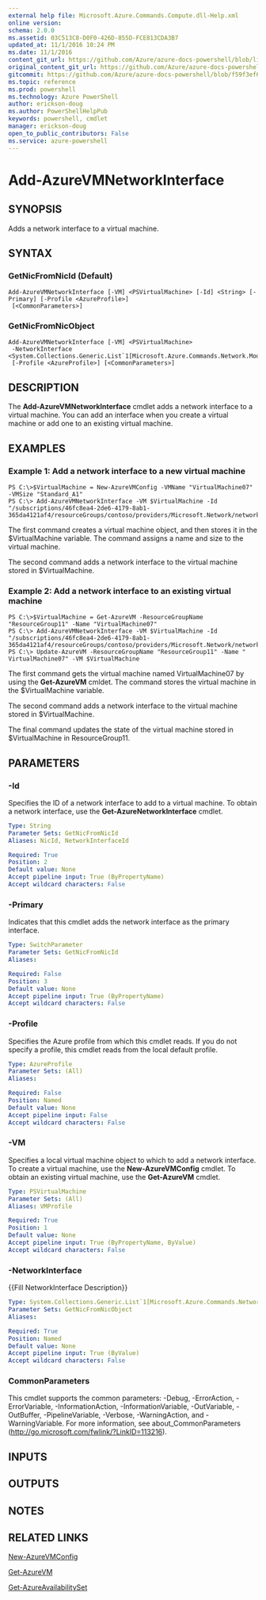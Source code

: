 ```yaml
---
external help file: Microsoft.Azure.Commands.Compute.dll-Help.xml
online version: 
schema: 2.0.0
ms.assetid: 03C513C8-D0F0-426D-855D-FCE813CDA3B7
updated_at: 11/1/2016 10:24 PM
ms.date: 11/1/2016
content_git_url: https://github.com/Azure/azure-docs-powershell/blob/live/azureps-cmdlets-docs/ResourceManager/AzureRM.Compute/v0.9.8/Add-AzureVMNetworkInterface.md
original_content_git_url: https://github.com/Azure/azure-docs-powershell/blob/live/azureps-cmdlets-docs/ResourceManager/AzureRM.Compute/v0.9.8/Add-AzureVMNetworkInterface.md
gitcommit: https://github.com/Azure/azure-docs-powershell/blob/f59f3ef60bc592383812213e69fd77ba950759ed/azureps-cmdlets-docs/ResourceManager/AzureRM.Compute/v0.9.8/Add-AzureVMNetworkInterface.md
ms.topic: reference
ms.prod: powershell
ms.technology: Azure PowerShell
author: erickson-doug
ms.author: PowerShellHelpPub
keywords: powershell, cmdlet
manager: erickson-doug
open_to_public_contributors: False
ms.service: azure-powershell
---
```


# Add-AzureVMNetworkInterface

## SYNOPSIS
Adds a network interface to a virtual machine.

## SYNTAX

### GetNicFromNicId (Default)
```
Add-AzureVMNetworkInterface [-VM] <PSVirtualMachine> [-Id] <String> [-Primary] [-Profile <AzureProfile>]
 [<CommonParameters>]
```

### GetNicFromNicObject
```
Add-AzureVMNetworkInterface [-VM] <PSVirtualMachine>
 -NetworkInterface <System.Collections.Generic.List`1[Microsoft.Azure.Commands.Network.Models.PSNetworkInterface]>
 [-Profile <AzureProfile>] [<CommonParameters>]
```

## DESCRIPTION
The **Add-AzureVMNetworkInterface** cmdlet adds a network interface to a virtual machine.
You can add an interface when you create a virtual machine or add one to an existing virtual machine.

## EXAMPLES

### Example 1: Add a network interface to a new virtual machine
```
PS C:\>$VirtualMachine = New-AzureVMConfig -VMName "VirtualMachine07" -VMSize "Standard_A1" 
PS C:\> Add-AzureVMNetworkInterface -VM $VirtualMachine -Id "/subscriptions/46fc8ea4-2de6-4179-8ab1-365da4121af4/resourceGroups/contoso/providers/Microsoft.Network/networkInterfaces/sshNIC"
```

The first command creates a virtual machine object, and then stores it in the $VirtualMachine variable.
The command assigns a name and size to the virtual machine.

The second command adds a network interface to the virtual machine stored in $VirtualMachine.

### Example 2: Add a network interface to an existing virtual machine
```
PS C:\>$VirtualMachine = Get-AzureVM -ResourceGroupName "ResourceGroup11" -Name "VirtualMachine07"
PS C:\> Add-AzureVMNetworkInterface -VM $VirtualMachine -Id "/subscriptions/46fc8ea4-2de6-4179-8ab1-365da4121af4/resourceGroups/contoso/providers/Microsoft.Network/networkInterfaces/sshNIC"
PS C:\> Update-AzureVM -ResourceGroupName "ResourceGroup11" -Name " VirtualMachine07" -VM $VirtualMachine
```

The first command gets the virtual machine named VirtualMachine07 by using the **Get-AzureVM** cmldet.
The command stores the virtual machine in the $VirtualMachine variable.

The second command adds a network interface to the virtual machine stored in $VirtualMachine.

The final command updates the state of the virtual machine stored in $VirtualMachine in ResourceGroup11.

## PARAMETERS

### -Id
Specifies the ID of a network interface to add to a virtual machine.
To obtain a network interface, use the **Get-AzureNetworkInterface** cmdlet.

```yaml
Type: String
Parameter Sets: GetNicFromNicId
Aliases: NicId, NetworkInterfaceId

Required: True
Position: 2
Default value: None
Accept pipeline input: True (ByPropertyName)
Accept wildcard characters: False
```

### -Primary
Indicates that this cmdlet adds the network interface as the primary interface.

```yaml
Type: SwitchParameter
Parameter Sets: GetNicFromNicId
Aliases: 

Required: False
Position: 3
Default value: None
Accept pipeline input: True (ByPropertyName)
Accept wildcard characters: False
```

### -Profile
Specifies the Azure profile from which this cmdlet reads.
If you do not specify a profile, this cmdlet reads from the local default profile.

```yaml
Type: AzureProfile
Parameter Sets: (All)
Aliases: 

Required: False
Position: Named
Default value: None
Accept pipeline input: False
Accept wildcard characters: False
```

### -VM
Specifies a local virtual machine object to which to add a network interface.
To create a virtual machine, use the **New-AzureVMConfig** cmdlet.
To obtain an existing virtual machine, use the **Get-AzureVM** cmdlet.

```yaml
Type: PSVirtualMachine
Parameter Sets: (All)
Aliases: VMProfile

Required: True
Position: 1
Default value: None
Accept pipeline input: True (ByPropertyName, ByValue)
Accept wildcard characters: False
```

### -NetworkInterface
{{Fill NetworkInterface Description}}

```yaml
Type: System.Collections.Generic.List`1[Microsoft.Azure.Commands.Network.Models.PSNetworkInterface]
Parameter Sets: GetNicFromNicObject
Aliases: 

Required: True
Position: Named
Default value: None
Accept pipeline input: True (ByValue)
Accept wildcard characters: False
```

### CommonParameters
This cmdlet supports the common parameters: -Debug, -ErrorAction, -ErrorVariable, -InformationAction, -InformationVariable, -OutVariable, -OutBuffer, -PipelineVariable, -Verbose, -WarningAction, and -WarningVariable. For more information, see about_CommonParameters (http://go.microsoft.com/fwlink/?LinkID=113216).

## INPUTS

## OUTPUTS

## NOTES

## RELATED LINKS

[New-AzureVMConfig](xref:ResourceManager/AzureRM.Compute/v0.9.8/New-AzureVMConfig.md)

[Get-AzureVM](xref:ResourceManager/AzureRM.Compute/v0.9.8/Get-AzureVM.md)

[Get-AzureAvailabilitySet](xref:ResourceManager/AzureRM.Compute/v0.9.8/Get-AzureAvailabilitySet.md)


